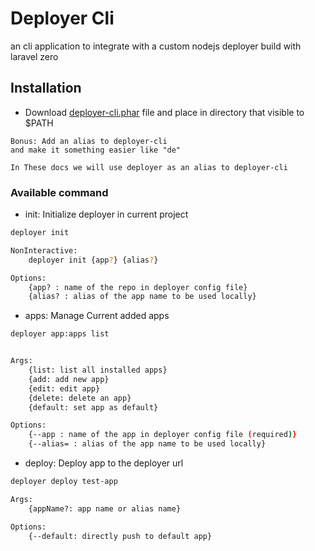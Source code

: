 # Deployer Cli

an cli application to integrate with a custom nodejs deployer build with laravel zero

## Installation

-   Download [deployer-cli.phar](https://github.com/ahmdadl/deployer-cli/raw/main/builds/deployer-cli) file and place in directory that visible to $PATH

```
Bonus: Add an alias to deployer-cli
and make it something easier like "de"
```

```
In These docs we will use deployer as an alias to deployer-cli
```

### Available command

-   init: Initialize deployer in current project

```bash
deployer init

NonInteractive:
    deployer init {app?} {alias?}

Options:
    {app? : name of the repo in deployer config file}
    {alias? : alias of the app name to be used locally}
```

-   apps: Manage Current added apps

```bash
deployer app:apps list


Args:
    {list: list all installed apps}
    {add: add new app}
    {edit: edit app}
    {delete: delete an app}
    {default: set app as default}

Options:
    {--app : name of the app in deployer config file (required)}
    {--alias= : alias of the app name to be used locally}
```

-   deploy: Deploy app to the deployer url

```bash
deployer deploy test-app

Args:
    {appName?: app name or alias name}

Options:
    {--default: directly push to default app}
```
